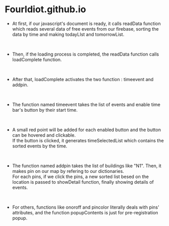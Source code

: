# FourIdiot.github.io

* At first, if our javascript's document is ready, it calls readData function which reads several data of free events from our firebase, sorting the data by time and making todayLIst and tomorrowList. 

<br>

* Then, if the loading process is completed, the readData function calls loadComplete function.  

<br>

* After that, loadComplete activates the two function : timeevent and addpin.  

<br>

* The function named timeevent takes the list of events and enable time bar's button by their start time.  

<br>

* A small red point will be added for each enabled button and the button can be hovered and clickable.  
  If the button is clicked, it generates timeSelectedList which contains the sorted events by the time.  
  
<br>

* The function named addpin takes the list of buildings like "N1". Then, it makes pin on our map by refering to our dictionaries.  
   For each pins, if we click the pins, a new sorted list besed on the location is passed to showDetail function, finally showing details of events.
   
<br>

*  For others, functions like onoroff and pincolor literally deals with pins' attributes, and  the function popupContents is just for pre-registration popup.  
